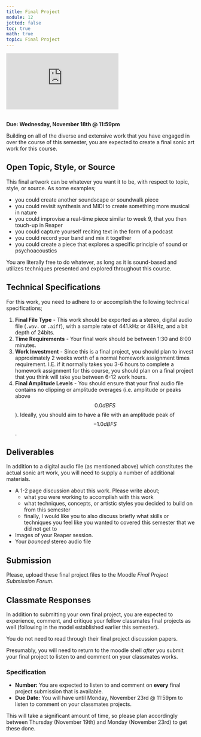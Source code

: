 ```yaml
---
title: Final Project
module: 12
jotted: false
toc: true
math: true
topic: Final Project
---
```


<div class="embed-responsive embed-responsive-16by9"><iframe class="embed-responsive-item" src="https://www.youtube.com/embed/rIgJ4O_it4M" frameborder="0" allow="accelerometer; autoplay; encrypted-media; gyroscope; picture-in-picture" allowfullscreen></iframe></div>


<br />



**Due: Wednesday, November 18th @ 11:59pm**

Building on all of the diverse and extensive work that you have engaged in over the course of this semester, you are expected to create a final sonic art work for this course.

## Open Topic, Style, or Source

This final artwork can be whatever you want it to be, with respect to topic, style, or source. As some examples;

- you could create another soundscape or soundwalk piece
- you could revisit synthesis and MIDI to create something more musical in nature
- you could improvise a real-time piece similar to week 9, that you then touch-up in Reaper
- you could capture yourself reciting text in the form of a podcast
- you could record your band and mix it together
- you could create a piece that explores a specific principle of sound or psychoacoustics

You are literally free to do whatever, as long as it is sound-based and utilizes techniques presented and explored throughout this course.

## Technical Specifications

For this work, you need to adhere to or accomplish the following technical specifications;

1. **Final File Type** - This work should be exported as a stereo, digital audio file (`.wav.` or `.aiff`), with a sample rate of 441.kHz or 48kHz, and a bit depth of 24bits.
2. **Time Requirements** - Your final work should be between 1:30 and 8:00 minutes.
3. **Work Investment** - Since this is a final project, you should plan to invest approximately 2 weeks worth of a normal homework assignment times requirement. I.E. if it normally takes you 3-6 hours to complete a homework assignment for this course, you should plan on a final project that you think will take you between 6-12 work hours.
4. **Final Amplitude Levels** - You should ensure that your final audio file contains no clipping or amplitude overages (i.e. amplitude or peaks above $$0.0dBFS$$). Ideally, you should aim to have a file with an amplitude peak of $$-1.0dBFS$$.

## Deliverables

In addition to a digital audio file (as mentioned above) which constitutes the actual sonic art work, you will need to supply a number of additional materials.

- A 1-2 page discussion about this work. Please write about;
	- what you were working to accomplish with this work
	- what techniques, concepts, or artistic styles you decided to build on from this semester
	- finally, I would like you to also discuss briefly what skills or techniques you feel like you wanted to covered this semester that we did not get to
- Images of your Reaper session.
- Your _bounced_ stereo audio file


## Submission

Please, upload these final project files to the Moodle _Final Project Submission Forum_.

## Classmate Responses

In addition to submitting your own final project, you are expected to experience, comment, and critique your fellow classmates final projects as well (following in the model established earlier this semester).

You do not need to read through their final project discussion papers.

Presumably, you will need to return to the moodle shell _after_ you submit your final project to listen to and comment on your classmates works.

### Specification

- **Number:** You are expected to listen to and comment on **every** final project submission that is available.
- **Due Date:** You will have until Monday, November 23rd @ 11:59pm to listen to comment on your classmates projects.

This will take a significant amount of time, so please plan accordingly between Thursday (November 19th) and Monday (November 23rd) to get these done.
